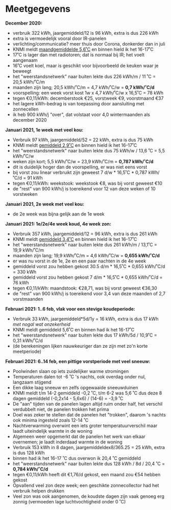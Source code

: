 # Meetgegevens

**December 2020:**

  * verbruik 322 kWh, jaargemiddeld/12 is 96 kWh, extra is dus 226 kWh
  * extra is vermoedelijk vooral door IR-panelen
  * verlichting/communicatie? meer thuis door Corona, donkerder dan in juli
  * KNMI meldt [maandgemiddelde 5,6˚C](https://www.knmi.nl/nederland-nu/klimatologie/maand-en-seizoensoverzichten/2020/jaar) en binnen hield ik het 16-17˚C
  * 17˚C is lager dan met radiotoren; dat is normaal bij IR; het voelt aangenaam
  * 16˚C voelt koel, maar is geschikt voor bijvoorbeeld de keuken waar je beweegt
  * het "weerstandsnetwerk" naar buiten lekte dus 226 kWh/m / 11 ˚C = 20,5 kWh/˚C/m
  * maanden zijn lang; 20,5 kWh/˚C/m = 4,7 kWh/˚C/w = **0,7 kWh/˚C/d**
  * voorspelling: een week vorst kost 1w x 4,7 kWh/˚C/w x 16,5˚C = 78 kWh
  * tegen €0,11/kWh: decemberstook €25, vorstweek €9, voorstmaand €37
  * het lagere kWh-bedrag is van toepassing door aansluiting met zonnecellen
  * ik heb 900 kWh/j "over", dat volstaat voor 4,0 wintermaanden als december 2020

**Januari 2021, 1e week met veel kou:**

  * Verbruik 97 kWh, jaargemiddeld/52 = 22 kWh, extra is dus 75 kWh
  * KNMI meldt [gemiddeld 2,9˚C](https://www.knmi.nl/nederland-nu/weer/waarnemingen) en binnen hield ik het 16-17˚C
  * het "weerstandsnetwerk" naar buiten lekte dus 75 kWh/w / 13,6 ˚C = 5,5 kWh/˚C/w
  * weken zijn kort; 5,5 kWh/˚C/w = 23,9 kWh/˚C/m = **0,787 kWh/˚C/d**
  * dit is duidelijk hoger dan de voorspelling, er was niet eens vorst
  * bij vorst zou linear verbruikt zijn geweest 7 d/w * 16,5˚C * 0,787 kWh/˚C/d = 91 kWh
  * tegen €0,11/kWh: weekstook: weekstook €8, was bij vorst geweest €10
  * de "rest" van 900 kWh/j is toereikend voor 12 van deze weken of 10 vorstweken 

**Januari 2021, 2e week met veel kou:**

  * de 2e week was bijna gelijk aan de 1e week

**Januari 2021: 1e/2e/4e week koud, 4e week zon:**

  * Verbruik 357 kWh, jaargemiddeld/12 = 96 kWh, extra is dus 261 kWh
  * KNMI meldt [gemiddeld 3,4˚C](https://www.knmi.nl/nederland-nu/weer/waarnemingen) en binnen hield ik het 16-17˚C
  * het "weerstandsnetwerk" naar buiten lekte dus 261 kWh/m / 13,1˚C = 19,9 kWh/˚C/m
  * maanden zijn lang; 19,9 kWh/˚C/m = 4,6 kWh/˚C/w = **0,655 kWh/˚C/d**
  * er was nu vorst in de 1e, 2e en een paar nachten in de 4e week
  * gemiddeld vorst zou hebben gekost 30.5 d/m * 16,5˚C * 0,655 kWh/˚C/d = 330 kWh
  * gemiddeld vorst zou hebben gekost 7 d/m * 16,5˚C * 0,655 kWh/˚C/d = 76 kWh
  * tegen €0,11/kWh: maandstook: €28,71, was bij vorst geweest €36,30
  * de "rest" van 900 kWh/j is toereikend voor 3,4 van deze maanden of 2,7 vorstmaanden

**Februari 2021: 1..6 feb, vlak voor een stevige koudeperiode:**

  * Verbruik 33 kWh, jaargemiddeld\*5d/1y = 16 kWh, extra is dus 17 kWh *met nogal wat onzekerheid*
  * KNMI meldt gemiddeld 5,6˚C en binnen had ik het 16-17˚C
  * het "weerstandsnetwerk" naar buiten lekte dus 17 kWh/5d / 10,9˚C = 0,31 kWh/˚C/d
  * (de berekeningen lijken nauwkeuriger dan ze zijn met zo'n korte meetperiode)

**Februari 2021: 6..14 feb, een pittige vorstperiode met veel sneeuw:**

  * Poolwinden slaan op iets zuidelijker warme stromingen
  * Temperaturen dalen tot -6 ˚C 's nachts, ook overdag onder nul, langzaam stijgend
  * Een dikke laag sneeuw en zelfs opgewaaide sneeuwduinen
  * KNMI meldt t/m 14-2 gemiddeld -0,2 ˚C, t/m 6-2 was 5,6 ˚C dus deze 8 dagen gemiddeld (-0,2x14 - 5,6x6) / (14-6) = -3,9 ˚C
  * De "aan" tijden van de panelen lagen altijd ruim onder half, het verschil verdubbelt niet, de panelen trokken het prima
  * Doel was zeker te stellen dat de panelen het "trokken", daarom 's nachts ook minima ingesteld zoals 12-14 ˚C
  * Nachtverwarming overwint een iets groter temperatuurverschil maar laadt uiteindelijk warmte in de woning
  * Algemeen weer opgemerkt dat de panelen het werk van elkaar overnemen; je laadt inderdaad warmte in de woning
  * Verbruik 153 kWh in 8 dagen, jaargemiddeldex8/365.25 = 25 kWh, extra is dus 128 kWh
  * binnen had ik het 16-17 ˚C dus overwon ik 20,4 ˚C gemiddeld
  * het "weerstandsnetwerk" naar buiten lekte dus 128 kWh / 8d / 20,4 ˚C = **0,784 kWh/˚C/d**
  * tegen €0,11/kWh heeft dit €1,76/d gekost, een maand zou €54 hebben gekost
  * Opvallend veel zon deze week; een geschikte zonnecollector had het verbruik helpen drukken
  * Veel zon was ook aangenomen, de koudste dagen zijn vaak genoeg erg zonnig (vermoeden lage luchtvochtigheid onder 0 ˚C)

